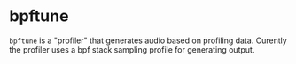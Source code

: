 # bpftune
`bpftune` is a "profiler" that generates audio based on profiling data.
Curently the profiler uses a bpf stack sampling profile for generating
output.
